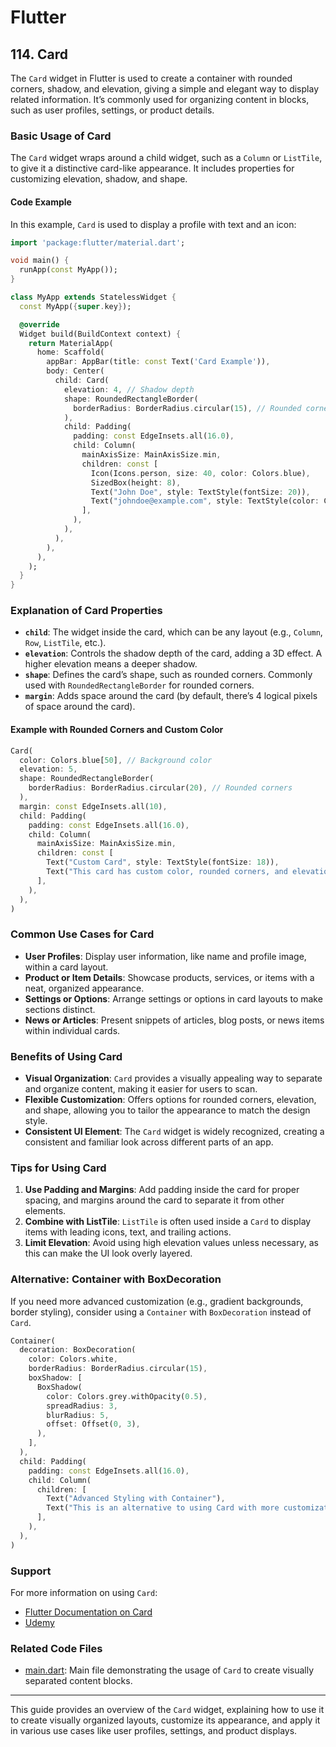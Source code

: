 # Flutter

## 114. Card

The `Card` widget in Flutter is used to create a container with rounded corners, shadow, and elevation, giving a simple and elegant way to display related information. It’s commonly used for organizing content in blocks, such as user profiles, settings, or product details.

### Basic Usage of Card

The `Card` widget wraps around a child widget, such as a `Column` or `ListTile`, to give it a distinctive card-like appearance. It includes properties for customizing elevation, shadow, and shape.

#### Code Example

In this example, `Card` is used to display a profile with text and an icon:

```dart
import 'package:flutter/material.dart';

void main() {
  runApp(const MyApp());
}

class MyApp extends StatelessWidget {
  const MyApp({super.key});

  @override
  Widget build(BuildContext context) {
    return MaterialApp(
      home: Scaffold(
        appBar: AppBar(title: const Text('Card Example')),
        body: Center(
          child: Card(
            elevation: 4, // Shadow depth
            shape: RoundedRectangleBorder(
              borderRadius: BorderRadius.circular(15), // Rounded corners
            ),
            child: Padding(
              padding: const EdgeInsets.all(16.0),
              child: Column(
                mainAxisSize: MainAxisSize.min,
                children: const [
                  Icon(Icons.person, size: 40, color: Colors.blue),
                  SizedBox(height: 8),
                  Text("John Doe", style: TextStyle(fontSize: 20)),
                  Text("johndoe@example.com", style: TextStyle(color: Colors.grey)),
                ],
              ),
            ),
          ),
        ),
      ),
    );
  }
}
```

### Explanation of Card Properties

- **`child`**: The widget inside the card, which can be any layout (e.g., `Column`, `Row`, `ListTile`, etc.).
- **`elevation`**: Controls the shadow depth of the card, adding a 3D effect. A higher elevation means a deeper shadow.
- **`shape`**: Defines the card’s shape, such as rounded corners. Commonly used with `RoundedRectangleBorder` for rounded corners.
- **`margin`**: Adds space around the card (by default, there’s 4 logical pixels of space around the card).

#### Example with Rounded Corners and Custom Color

```dart
Card(
  color: Colors.blue[50], // Background color
  elevation: 5,
  shape: RoundedRectangleBorder(
    borderRadius: BorderRadius.circular(20), // Rounded corners
  ),
  margin: const EdgeInsets.all(10),
  child: Padding(
    padding: const EdgeInsets.all(16.0),
    child: Column(
      mainAxisSize: MainAxisSize.min,
      children: const [
        Text("Custom Card", style: TextStyle(fontSize: 18)),
        Text("This card has custom color, rounded corners, and elevation."),
      ],
    ),
  ),
)
```

### Common Use Cases for Card

- **User Profiles**: Display user information, like name and profile image, within a card layout.
- **Product or Item Details**: Showcase products, services, or items with a neat, organized appearance.
- **Settings or Options**: Arrange settings or options in card layouts to make sections distinct.
- **News or Articles**: Present snippets of articles, blog posts, or news items within individual cards.

### Benefits of Using Card

- **Visual Organization**: `Card` provides a visually appealing way to separate and organize content, making it easier for users to scan.
- **Flexible Customization**: Offers options for rounded corners, elevation, and shape, allowing you to tailor the appearance to match the design style.
- **Consistent UI Element**: The `Card` widget is widely recognized, creating a consistent and familiar look across different parts of an app.

### Tips for Using Card

1. **Use Padding and Margins**: Add padding inside the card for proper spacing, and margins around the card to separate it from other elements.
2. **Combine with ListTile**: `ListTile` is often used inside a `Card` to display items with leading icons, text, and trailing actions.
3. **Limit Elevation**: Avoid using high elevation values unless necessary, as this can make the UI look overly layered.

### Alternative: Container with BoxDecoration

If you need more advanced customization (e.g., gradient backgrounds, border styling), consider using a `Container` with `BoxDecoration` instead of `Card`.

```dart
Container(
  decoration: BoxDecoration(
    color: Colors.white,
    borderRadius: BorderRadius.circular(15),
    boxShadow: [
      BoxShadow(
        color: Colors.grey.withOpacity(0.5),
        spreadRadius: 3,
        blurRadius: 5,
        offset: Offset(0, 3),
      ),
    ],
  ),
  child: Padding(
    padding: const EdgeInsets.all(16.0),
    child: Column(
      children: [
        Text("Advanced Styling with Container"),
        Text("This is an alternative to using Card with more customization options."),
      ],
    ),
  ),
)
```

### Support

For more information on using `Card`:

- [Flutter Documentation on Card](https://api.flutter.dev/flutter/material/Card-class.html)
- [Udemy](https://www.udemy.com/course/flutter-dart-creez-des-applications-pour-ios-et-android/learn/lecture/26975686#overview)

### Related Code Files

- [main.dart](main.dart): Main file demonstrating the usage of `Card` to create visually separated content blocks.

---

This guide provides an overview of the `Card` widget, explaining how to use it to create visually organized layouts, customize its appearance, and apply it in various use cases like user profiles, settings, and product displays.
